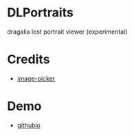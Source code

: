 # DLPortraits
dragalia lost portrait viewer (experimental)
# Credits
- [image-picker](https://github.com/rvera/image-picker)
# Demo
- [githubio](https://sh0wer1ee.github.io/DLPortraits)